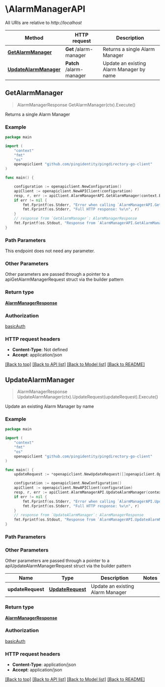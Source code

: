 # \AlarmManagerAPI

All URIs are relative to *http://localhost*

Method | HTTP request | Description
------------- | ------------- | -------------
[**GetAlarmManager**](AlarmManagerAPI.md#GetAlarmManager) | **Get** /alarm-manager | Returns a single Alarm Manager
[**UpdateAlarmManager**](AlarmManagerAPI.md#UpdateAlarmManager) | **Patch** /alarm-manager | Update an existing Alarm Manager by name



## GetAlarmManager

> AlarmManagerResponse GetAlarmManager(ctx).Execute()

Returns a single Alarm Manager

### Example

```go
package main

import (
    "context"
    "fmt"
    "os"
    openapiclient "github.com/pingidentity/pingdirectory-go-client"
)

func main() {

    configuration := openapiclient.NewConfiguration()
    apiClient := openapiclient.NewAPIClient(configuration)
    resp, r, err := apiClient.AlarmManagerAPI.GetAlarmManager(context.Background()).Execute()
    if err != nil {
        fmt.Fprintf(os.Stderr, "Error when calling `AlarmManagerAPI.GetAlarmManager``: %v\n", err)
        fmt.Fprintf(os.Stderr, "Full HTTP response: %v\n", r)
    }
    // response from `GetAlarmManager`: AlarmManagerResponse
    fmt.Fprintf(os.Stdout, "Response from `AlarmManagerAPI.GetAlarmManager`: %v\n", resp)
}
```

### Path Parameters

This endpoint does not need any parameter.

### Other Parameters

Other parameters are passed through a pointer to a apiGetAlarmManagerRequest struct via the builder pattern


### Return type

[**AlarmManagerResponse**](AlarmManagerResponse.md)

### Authorization

[basicAuth](../README.md#basicAuth)

### HTTP request headers

- **Content-Type**: Not defined
- **Accept**: application/json

[[Back to top]](#) [[Back to API list]](../README.md#documentation-for-api-endpoints)
[[Back to Model list]](../README.md#documentation-for-models)
[[Back to README]](../README.md)


## UpdateAlarmManager

> AlarmManagerResponse UpdateAlarmManager(ctx).UpdateRequest(updateRequest).Execute()

Update an existing Alarm Manager by name

### Example

```go
package main

import (
    "context"
    "fmt"
    "os"
    openapiclient "github.com/pingidentity/pingdirectory-go-client"
)

func main() {
    updateRequest := *openapiclient.NewUpdateRequest([]openapiclient.Operation{*openapiclient.NewOperation(openapiclient.EnumOperation("add"), "Path_example")}) // UpdateRequest | Update an existing Alarm Manager

    configuration := openapiclient.NewConfiguration()
    apiClient := openapiclient.NewAPIClient(configuration)
    resp, r, err := apiClient.AlarmManagerAPI.UpdateAlarmManager(context.Background()).UpdateRequest(updateRequest).Execute()
    if err != nil {
        fmt.Fprintf(os.Stderr, "Error when calling `AlarmManagerAPI.UpdateAlarmManager``: %v\n", err)
        fmt.Fprintf(os.Stderr, "Full HTTP response: %v\n", r)
    }
    // response from `UpdateAlarmManager`: AlarmManagerResponse
    fmt.Fprintf(os.Stdout, "Response from `AlarmManagerAPI.UpdateAlarmManager`: %v\n", resp)
}
```

### Path Parameters



### Other Parameters

Other parameters are passed through a pointer to a apiUpdateAlarmManagerRequest struct via the builder pattern


Name | Type | Description  | Notes
------------- | ------------- | ------------- | -------------
 **updateRequest** | [**UpdateRequest**](UpdateRequest.md) | Update an existing Alarm Manager | 

### Return type

[**AlarmManagerResponse**](AlarmManagerResponse.md)

### Authorization

[basicAuth](../README.md#basicAuth)

### HTTP request headers

- **Content-Type**: application/json
- **Accept**: application/json

[[Back to top]](#) [[Back to API list]](../README.md#documentation-for-api-endpoints)
[[Back to Model list]](../README.md#documentation-for-models)
[[Back to README]](../README.md)

